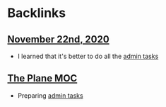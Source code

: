 
# Backlinks
## [November 22nd, 2020](<November 22nd, 2020.md>)
-  I learned that it's better to do all the [admin tasks](<admin tasks.md>)

## [The Plane MOC](<The Plane MOC.md>)
- Preparing [admin tasks](<admin tasks.md>)

